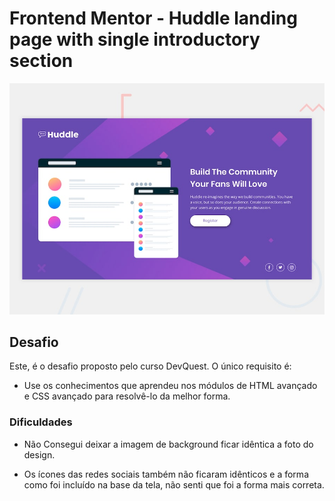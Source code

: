 # Frontend Mentor - Huddle landing page with single introductory section

![Desafio HTML + CSS avançado do DevQuest](./src//design/desktop-preview.jpg)

## Desafio

Este, é o desafio proposto pelo curso DevQuest. O único requisito é:

- Use os conhecimentos que aprendeu nos módulos de HTML avançado e CSS avançado para resolvê-lo da melhor forma.


### Dificuldades

- Não Consegui deixar a imagem de background ficar idêntica a foto do design.

- Os ícones das redes sociais também não ficaram idênticos e a forma como foi incluído na base da tela, não senti que foi a forma mais correta.